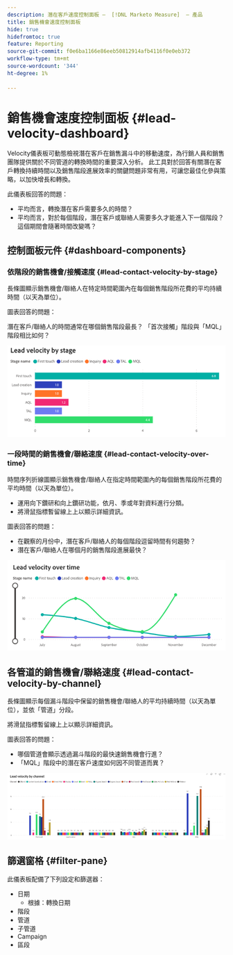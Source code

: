 ```yaml
---
description: 潛在客戶速度控制面板 —  [!DNL Marketo Measure]  — 產品
title: 銷售機會速度控制面板
hide: true
hidefromtoc: true
feature: Reporting
source-git-commit: f0e6ba1166e86eeb50812914afb4116f0e0eb372
workflow-type: tm+mt
source-wordcount: '344'
ht-degree: 1%

---
```


# 銷售機會速度控制面板 {#lead-velocity-dashboard}

Velocity儀表板可動態檢視潛在客戶在銷售漏斗中的移動速度，為行銷人員和銷售團隊提供關於不同管道的轉換時間的重要深入分析。 此工具對於回答有關潛在客戶轉換持續時間以及銷售階段進展效率的關鍵問題非常有用，可讓您最佳化參與策略，以加快增長和轉換。

此儀表板回答的問題：

* 平均而言，轉換潛在客戶需要多久的時間？
* 平均而言，對於每個階段，潛在客戶或聯絡人需要多久才能進入下一個階段？ 這個期間會隨著時間改變嗎？

## 控制面板元件 {#dashboard-components}

### 依階段的銷售機會/接觸速度 {#lead-contact-velocity-by-stage}

長條圖顯示銷售機會/聯絡人在特定時間範圍內在每個銷售階段所花費的平均持續時間（以天為單位）。

圖表回答的問題：

潛在客戶/聯絡人的時間通常在哪個銷售階段最長？
「首次接觸」階段與「MQL」階段相比如何？

![](assets/lead-velocity-dashboard-1.png)

### 一段時間的銷售機會/聯絡速度 {#lead-contact-velocity-over-time}

時間序列折線圖顯示銷售機會/聯絡人在指定時間範圍內的每個銷售階段所花費的平均時間（以天為單位）。

* 運用向下鑽研和向上鑽研功能，依月、季或年對資料進行分類。
* 將滑鼠指標暫留線上上以顯示詳細資訊。

圖表回答的問題：

* 在觀察的月份中，潛在客戶/聯絡人的每個階段逗留時間有何趨勢？
* 潛在客戶/聯絡人在哪個月的銷售階段進展最快？

![](assets/lead-velocity-dashboard-2.png)

## 各管道的銷售機會/聯絡速度 {#lead-contact-velocity-by-channel}

長條圖顯示每個漏斗階段中保留的銷售機會/聯絡人的平均持續時間（以天為單位），並依「管道」分段。

將滑鼠指標暫留線上上以顯示詳細資訊。

圖表回答的問題：

* 哪個管道會顯示透過漏斗階段的最快速銷售機會行進？
* 「MQL」階段中的潛在客戶速度如何因不同管道而異？

![](assets/lead-velocity-dashboard-3.png)

## 篩選窗格 {#filter-pane}

此儀表板配備了下列設定和篩選器：

* 日期
   * 根據：轉換日期
* 階段
* 管道
* 子管道
* Campaign
* 區段
